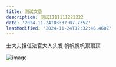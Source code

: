 ```yaml
---
title: 测试文章
description: 测试1111111222222
date: '2024-11-24T03:37:07.735Z'
lastModified: '2024-11-24T12:32:46.460Z'
---
```

士大夫担任法官大人头发
帆帆帆帆顶顶顶

![image](/uploads/1732447894790-image.png)
